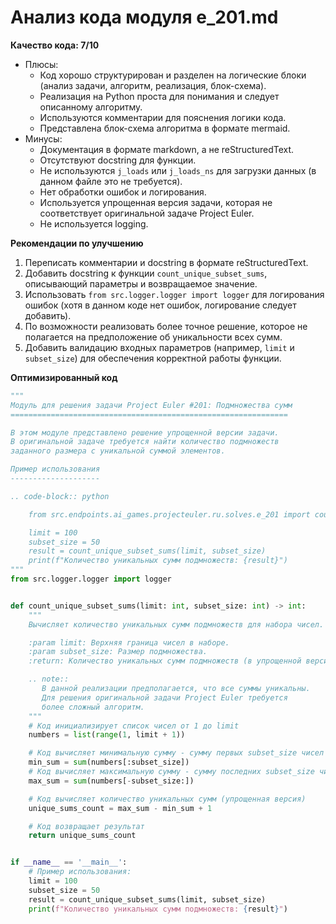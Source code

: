 # Анализ кода модуля e_201.md

**Качество кода: 7/10**
- Плюсы:
    - Код хорошо структурирован и разделен на логические блоки (анализ задачи, алгоритм, реализация, блок-схема).
    - Реализация на Python проста для понимания и следует описанному алгоритму.
    - Используются комментарии для пояснения логики кода.
    - Представлена блок-схема алгоритма в формате mermaid.
- Минусы:
    - Документация в формате markdown, а не reStructuredText.
    - Отсутствуют docstring для функции.
    - Не используются `j_loads` или `j_loads_ns` для загрузки данных (в данном файле это не требуется).
    - Нет обработки ошибок и логирования.
    - Используется упрощенная версия задачи, которая не соответствует оригинальной задаче Project Euler.
    - Не используется logging.

**Рекомендации по улучшению**
1. Переписать комментарии и docstring в формате reStructuredText.
2. Добавить docstring к функции `count_unique_subset_sums`, описывающий параметры и возвращаемое значение.
3.  Использовать `from src.logger.logger import logger` для логирования ошибок (хотя в данном коде нет ошибок, логирование следует добавить).
4.  По возможности реализовать более точное решение, которое не полагается на предположение об уникальности всех сумм.
5.  Добавить валидацию входных параметров (например, `limit` и `subset_size`) для обеспечения корректной работы функции.

**Оптимизированный код**
```python
"""
Модуль для решения задачи Project Euler #201: Подмножества сумм
==============================================================

В этом модуле представлено решение упрощенной версии задачи.
В оригинальной задаче требуется найти количество подмножеств
заданного размера с уникальной суммой элементов.

Пример использования
--------------------

.. code-block:: python

    from src.endpoints.ai_games.projecteuler.ru.solves.e_201 import count_unique_subset_sums

    limit = 100
    subset_size = 50
    result = count_unique_subset_sums(limit, subset_size)
    print(f"Количество уникальных сумм подмножеств: {result}")
"""
from src.logger.logger import logger


def count_unique_subset_sums(limit: int, subset_size: int) -> int:
    """
    Вычисляет количество уникальных сумм подмножеств для набора чисел.

    :param limit: Верхняя граница чисел в наборе.
    :param subset_size: Размер подмножества.
    :return: Количество уникальных сумм подмножеств (в упрощенной версии).

    .. note::
       В данной реализации предполагается, что все суммы уникальны.
       Для решения оригинальной задачи Project Euler требуется
       более сложный алгоритм.
    """
    # Код инициализирует список чисел от 1 до limit
    numbers = list(range(1, limit + 1))

    # Код вычисляет минимальную сумму - сумму первых subset_size чисел
    min_sum = sum(numbers[:subset_size])
    # Код вычисляет максимальную сумму - сумму последних subset_size чисел
    max_sum = sum(numbers[-subset_size:])

    # Код вычисляет количество уникальных сумм (упрощенная версия)
    unique_sums_count = max_sum - min_sum + 1

    # Код возвращает результат
    return unique_sums_count


if __name__ == '__main__':
    # Пример использования:
    limit = 100
    subset_size = 50
    result = count_unique_subset_sums(limit, subset_size)
    print(f"Количество уникальных сумм подмножеств: {result}")

```